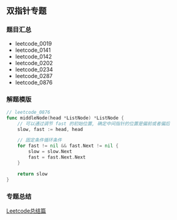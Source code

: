 ## 双指针专题
### 题目汇总
- leetcode_0019
- leetcode_0141
- leetcode_0142
- leetcode_0202
- leetcode_0234
- leetcode_0287
- leetcode_0876

### 解题模版
```go
// leetcode_0876
func middleNode(head *ListNode) *ListNode {
    // 可以通过调节 fast 的初始位置, 确定中间指针的位置是偏前或者偏后
    slow, fast := head, head

    // 固定条件循环条件
    for fast != nil && fast.Next != nil {
        slow = slow.Next
        fast = fast.Next.Next
    }

    return slow
}
```

### 专题总结
[Leetcode总结篇](https://leetcode-cn.com/problems/find-the-duplicate-number/solution/qian-duan-ling-hun-hua-shi-tu-jie-kuai-man-zhi-z-3/)